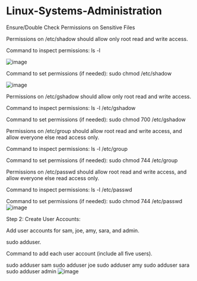 # Linux-Systems-Administration

Ensure/Double Check Permissions on Sensitive Files

Permissions on /etc/shadow should allow only root read and write access.

Command to inspect permissions:
ls -l

![image](https://github.com/user-attachments/assets/67f74d11-c6fa-489c-a001-dfce8af0829b)

Command to set permissions (if needed): sudo chmod /etc/shadow

![image](https://github.com/user-attachments/assets/8d48da50-dda1-41fa-ac4e-56eb8369ec3b)

Permissions on /etc/gshadow should allow only root read and write access.

Command to inspect permissions: ls -l /etc/gshadow

Command to set permissions (if needed): sudo chmod 700 /etc/gshadow

Permissions on /etc/group should allow root read and write access, and allow everyone else read access only.

Command to inspect permissions: ls -l /etc/group

Command to set permissions (if needed): sudo chmod 744 /etc/group

Permissions on /etc/passwd should allow root read and write access, and allow everyone else read access only.

Command to inspect permissions: ls -l /etc/passwd

Command to set permissions (if needed): sudo chmod 744 /etc/passwd
![image](https://github.com/user-attachments/assets/31fce8e2-5619-4d3f-a81b-63aa8bca118a)


Step 2: Create User Accounts:

Add user accounts for sam, joe, amy, sara, and admin.

sudo adduser.

Command to add each user account (include all five users).

sudo adduser sam sudo adduser joe sudo adduser amy sudo adduser sara sudo adduser admin
![image](https://github.com/user-attachments/assets/8a4e1d6c-d5a9-4262-83ba-6a84c0fa968e)





